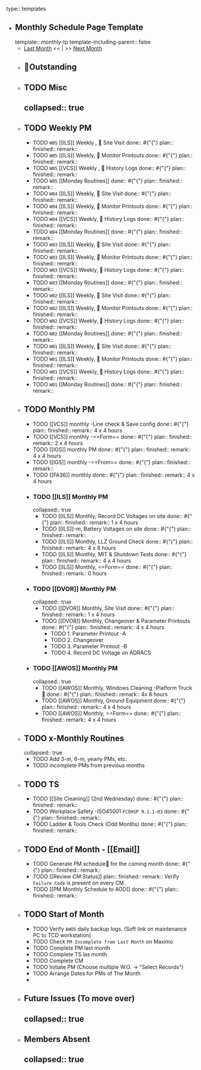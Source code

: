 type:: templates

- ## Monthly Schedule Page Template
  template:: monthly-tp
  template-including-parent:: false
	- [Last Month]([[Monthly/]]) << | >> [Next Month]([[Monthly/]])
	- ## 📌Outstanding
	- ## TODO Misc
	  collapsed:: true
		-
	- ## TODO Weekly PM
		- TODO `W05` [[ILS]] Weekly ,  Site Visit
		  done:: #{"{"}
		  plan:: 
		  finished::
		  remark::
		- TODO `W05` [[ILS]] Weekly,  Monitor Printouts 
		  done:: #{"{"}
		  plan:: 
		  finished::
		  remark::
		- TODO `W05` [[VCS]] Weekly ,  History Logs 
		  done:: #{"{"}
		  plan:: 
		  finished::
		  remark::
		- TODO `W05` [[Monday Routines]] 
		  done:: #{"{"}
		  plan:: 
		  finished::
		  remark::
		- TODO `W04` [[ILS]] Weekly,  Site Visit 
		  done:: #{"{"}
		  plan::
		  finished::
		  remark::
		- TODO `W04` [[ILS]] Weekly,  Monitor Printouts 
		  done:: #{"{"}
		  plan::
		  finished::
		  remark::
		- TODO `W04` [[VCS]] Weekly,  History Logs 
		  done:: #{"{"}
		  plan::
		  finished::
		  remark::
		- TODO `W04` [[Monday Routines]] 
		  done:: #{"{"}
		  plan::
		  finished::
		  remark::
		- TODO `W03` [[ILS]] Weekly,  Site Visit 
		  done:: #{"{"}
		  plan::
		  finished::
		  remark::
		- TODO `W03` [[ILS]] Weekly,  Monitor Printouts 
		  done:: #{"{"}
		  plan::
		  finished::
		  remark::
		- TODO `W03` [[VCS]] Weekly,  History Logs 
		  done:: #{"{"}
		  plan::
		  finished::
		  remark::
		- TODO `W03` [[Monday Routines]] 
		  done:: #{"{"}
		  plan::
		  finished::
		  remark::
		- TODO `W02` [[ILS]] Weekly,  Site Visit 
		  done:: #{"{"}
		  plan::
		  finished::
		  remark::
		- TODO `W02` [[ILS]] Weekly,  Monitor Printouts 
		  done:: #{"{"}
		  plan::
		  finished::
		  remark::
		- TODO `W02` [[VCS]] Weekly,  History Logs 
		  done:: #{"{"}
		  plan::
		  finished::
		  remark::
		- TODO `W02` [[Monday Routines]] 
		  done:: #{"{"}
		  plan::
		  finished::
		  remark::
		- TODO `W01` [[ILS]] Weekly,  Site Visit 
		  done:: #{"{"}
		  plan::
		  finished::
		  remark::
		- TODO `W01` [[ILS]] Weekly,  Monitor Printouts 
		  done:: #{"{"}
		  plan::
		  finished::
		  remark::
		- TODO `W01` [[VCS]] Weekly,  History Logs 
		  done:: #{"{"}
		  plan::
		  finished::
		  remark::
		- TODO `W01` [[Monday Routines]] 
		  done:: #{"{"}
		  plan::
		  finished::
		  remark::
	- ## TODO Monthly PM
		- TODO [[VCS]] monthly -Line check & Save config
		  done:: #{"{"}
		  plan:: 
		  finished::
		  remark:: 4 x 4 hours
		- TODO [[VCS]] monthly -==Form== 
		  done:: #{"{"}
		  plan:: 
		  finished::
		  remark:: 2 x 4 hours
		- TODO [[IGS]] monthly PM
		  done:: #{"{"}
		  plan:: 
		  finished::
		  remark:: 4 x 4 hours
		- TODO [[IGS]] monthly -==From== 
		  done:: #{"{"}
		  plan:: 
		  finished::
		  remark::
		- TODO [[FA36]] monthly 
		  done:: #{"{"}
		  plan:: 
		  finished::
		  remark:: 4 x 4 hours
		- ### TODO [[ILS]] Monthly PM
		  collapsed:: true
			- TODO [[ILS]] Monthly, Record DC Voltages on site 
			  done:: #{"{"}
			  plan::
			  finished::
			  remark:: 1 x 4 hours
			- TODO [[ILS]]-m, Battery Voltages on site 
			  done:: #{"{"}
			  plan::
			  finished::
			  remark::
			- TODO [[ILS]] Monthly, LLZ Ground Check 
			  done:: #{"{"}
			  plan:: 
			  finished::
			  remark:: 4 x 8 hours
			- TODO [[ILS]] Monthly, MIT & Shutdown Tests 
			  done:: #{"{"}
			  plan:: 
			  finished::
			  remark:: 4 x 4 hours
			- TODO [[ILS]] Monthly, ==Form== 
			  done:: #{"{"}
			  plan:: 
			  finished::
			  remark:: 0 hours
		- ### TODO [[DVOR]] Monthly PM
		  collapsed:: true
			- TODO [[DVOR]] Monthly, Site Visit
			  done:: #{"{"}
			  plan::
			  finished::
			  remark:: 1 x 4 hours
			- TODO [[DVOR]] Monthly, Changeover & Parameter Printouts
			  done:: #{"{"}
			  plan::
			  finished::
			  remark:: 4 x 4 hours
				- TODO 1. Parameter Printout -A
				- TODO 2. Changeover
				- TODO 3. Parameter Printout -B
				- TODO 4. Record DC Voltage on ADRACS
		- ### TODO [[AWOS]] Monthly PM
		  collapsed:: true
			- TODO [[AWOS]] Monthly, Windows Cleaning -Platform Truck🚛
			  done:: #{"{"}
			  plan:: 
			  finished::
			  remark:: 4x 8 hours
			- TODO [[AWOS]] Monthly, Ground Equipment
			  done:: #{"{"}
			  plan::
			  finished::
			  remark:: 4 x 4 hours
			- TODO [[AWOS]] Monthly, ==Form== 
			  done:: #{"{"}
			  plan:: 
			  finished::
			  remark:: 4 x 4 hours
	- ## TODO x-Monthly Routines
	  collapsed:: true
		- TODO Add 3-m, 6-m, yearly PMs, etc.
		- TODO incomplete PMs from previous months
	- ## TODO TS
		- TODO [[Site Cleaning]] (2nd Wednesday) 
		  done:: #{"{"}
		  plan::
		  finished::
		  remark::
		- TODO Workplace Safety -ISO45001 `FCOHSP 9.1.1-03`
		  done:: #{"{"}
		  plan::
		  finished::
		  remark::
		- TODO Ladder & Tools Check (Odd Months) 
		  done:: #{"{"}
		  plan:: 
		  finished::
		  remark::
	- ## TODO End of Month - [[Email]]
		- TODO Generate PM schedule📅 for the coming month
		  done:: #{"{"}
		  plan:: 
		  finished::
		  remark::
		- TODO [[Review CM Status]]
		  plan:: 
		  finished::
		  remark:: Verify `Failure Code` is present on every CM.
		- TODO [[PM Monthly Schedule to AOD]] 
		  done:: #{"{"}
		  plan:: 
		  finished::
		  remark::
	- ## TODO Start of Month
		- TODO Verify `AWOS` daily backup logs. (Soft link on maintenance PC to TCD workstation)
		- TODO Check `PM Incomplete from Last Month` on Maximo
		- TODO Complete PM last month
		- TODO Complete TS las month
		- TODO Complete CM
		- TODO Initiate PM (Choose multiple W.O. -> "Select Records")
		- TODO Arrange Dates for PMs of The Month
		-
	- ## Future Issues (To move over)
	  collapsed:: true
		-
	- ## Members Absent
	  collapsed:: true
		-